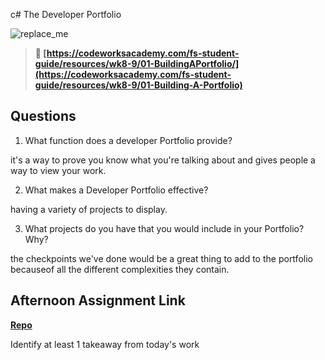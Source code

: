 c# The Developer Portfolio

![replace_me](https://codeworks.blob.core.windows.net/public/assets/img/illustrations/placeholder.svg)

> **📖 [https://codeworksacademy.com/fs-student-guide/resources/wk8-9/01-BuildingAPortfolio/](https://codeworksacademy.com/fs-student-guide/resources/wk8-9/01-Building-A-Portfolio)**

## Questions     

1. What function does a developer Portfolio provide?

it's a way to prove you know what you're talking about and gives people a way to view your work.

2. What makes a Developer Portfolio effective?

having a variety of projects to display.

3. What projects do you have that you would include in your Portfolio? Why?

the checkpoints we've done would be a great thing to add to the portfolio becauseof all the different complexities they contain.

## Afternoon Assignment Link


**[Repo](https://github.com/zachrasmussen/<ASSIGNMENT_REPO>)**

Identify at least 1 takeaway from today's work
